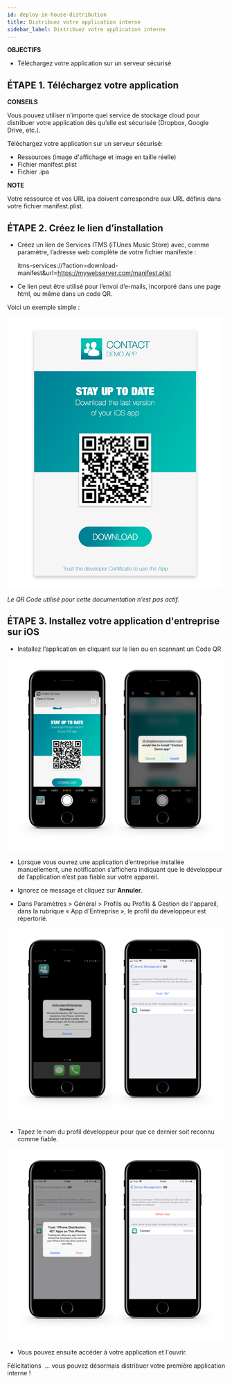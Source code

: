 ```yaml
---
id: deploy-in-house-distribution
title: Distribuez votre application interne
sidebar_label: Distribuez votre application interne
---
```

<div class = "objectives"> 

**OBJECTIFS**

* Téléchargez votre application sur un serveur sécurisé</div> 

## ÉTAPE 1. Téléchargez votre application<div class = "tips"> 

**CONSEILS**

Vous pouvez utiliser n’importe quel service de stockage cloud pour distribuer votre application dès qu’elle est sécurisée (Dropbox, Google Drive, etc.).</div> 

Téléchargez votre application sur un serveur sécurisé:

* Ressources (image d'affichage et image en taille réelle)
* Fichier manifest.plist
* Fichier .ipa<div class = "tips"> 

**NOTE**

Votre ressource et vos URL ipa doivent correspondre aux URL définis dans votre fichier manifest.plist.</div> 

## ÉTAPE 2. Créez le lien d’installation

* Créez un lien de Services ITMS (iTUnes Music Store) avec, comme paramètre, l’adresse web complète de votre fichier manifeste :

    itms-services://?action=download-manifest&url=https://mywebserver.com/manifest.plist
    
    

* Ce lien peut être utilisé pour l’envoi d’e-mails, incorporé dans une page html, ou même dans un code QR.

Voici un exemple simple :

![Contact demo app install](assets/deploy-in-house/Contact-demo-app-install.png)

*Le QR Code utilisé pour cette documentation n’est pas actif.*

## ÉTAPE 3. Installez votre application d'entreprise sur iOS

* Installez l’application en cliquant sur le lien ou en scannant un Code QR

![Scan and install](assets/deploy-in-house/Scan-and-install.png)

* Lorsque vous ouvrez une application d’entreprise installée manuellement, une notification s’affichera indiquant que le développeur de l’application n’est pas fiable sur votre appareil.

* Ignorez ce message et cliquez sur **Annuler**.

* Dans Paramètres > Général > Profils ou Profils & Gestion de l'appareil, dans la rubrique « App d'Entreprise », le profil du développeur est répertorié.

![Untrust developer](assets/deploy-in-house/Untrust-developer.png)

* Tapez le nom du profil développeur pour que ce dernier soit reconnu comme fiable.

![Trust-confirmation](assets/deploy-in-house/Trust-confirmation.png)

* Vous pouvez ensuite accéder à votre application et l'ouvrir.

Félicitations  ... vous pouvez désormais distribuer votre première application interne !